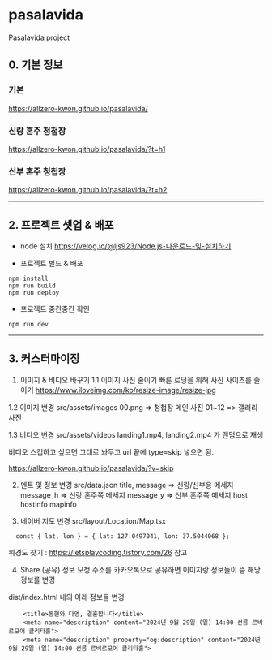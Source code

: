 # pasalavida
Pasalavida project

## 0. 기본 정보
### 기본 
https://allzero-kwon.github.io/pasalavida/

### 신랑 혼주 청첩장 
https://allzero-kwon.github.io/pasalavida/?t=h1

### 신부 혼주 청첩장
https://allzero-kwon.github.io/pasalavida/?t=h2


--- 

## 2. 프로젝트 셋업 & 배포 
- node 설치
https://velog.io/@ljs923/Node.js-다운로드-및-설치하기

- 프로젝트 빌드 & 배포  

```
npm install 
npm run build
npm run deploy
```

- 프로젝트 중간중간 확인 

```
npm run dev
```

---

## 3. 커스터마이징 
1. 이미지 & 비디오 바꾸기 
1.1 이미지 사진 줄이기 
빠른 로딩을 위해 사진 사이즈를 줄이기
https://www.iloveimg.com/ko/resize-image/resize-jpg


1.2 이미지 변경 
src/assets/images 
00.png => 청첩장 메인 사진 
01~12 => 갤러리 사진

1.3 비디오 변경 
src/assets/videos 
landing1.mp4, landing2.mp4 가 랜덤으로 재생 

비디오 스킵하고 싶으면 그대로 놔두고 url 끝에 
type=skip 넣으면 됨. 

https://allzero-kwon.github.io/pasalavida/?v=skip


2. 멘트 및 정보 변경
src/data.json 
title,
message => 신랑/신부용 메세지 
message_h => 신랑 혼주쪽 메세지 
message_y => 신부 혼주쪽 메세지 
host
hostinfo 
mapinfo 


3. 네이버 지도 변경 
src/layout/Location/Map.tsx 

```
  const { lat, lon } = { lat: 127.0497041, lon: 37.5044068 };
```

위경도 찾기 : https://letsplaycoding.tistory.com/26 참고 


4. Share (공유) 정보 
모청 주소를 카카오톡으로 공유하면 이미지랑 정보들이 뜸 
해당 정보를 변경 

dist/index.html 내의 아래 정보들 변경

```
    <title>동현와 다영, 결혼합니다</title>
    <meta name="description" content="2024년 9월 29일 (일) 14:00 선릉 르비르모어 클리타홀">
    <meta name="description" property="og:description" content="2024년 9월 29일 (일) 14:00 선릉 르비르모어 클리타홀">
```


